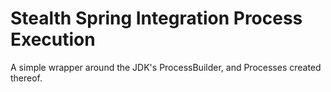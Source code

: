 Stealth Spring Integration Process Execution
============================================

A simple wrapper around the JDK's ProcessBuilder, and Processes created thereof.